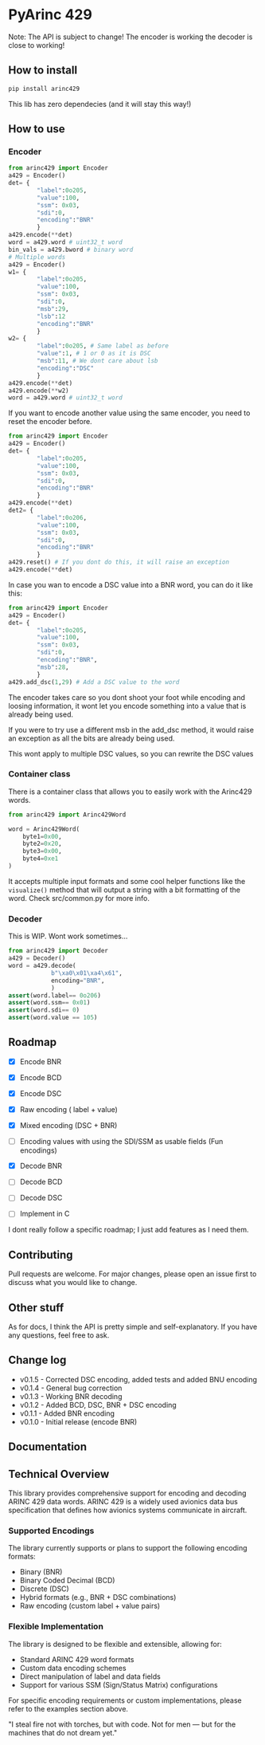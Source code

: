 # PyArinc 429

Note: The API is subject to change! The encoder is working the decoder is close to working!


## How to install

```bash
pip install arinc429
```
This lib has zero dependecies (and it will stay this way!)

## How to use

### Encoder

```python
from arinc429 import Encoder 
a429 = Encoder()
det= {
        "label":0o205,
        "value":100,
        "ssm": 0x03,
        "sdi":0,
        "encoding":"BNR"
        }
a429.encode(**det)
word = a429.word # uint32_t word
bin_vals = a429.bword # binary word
# Multiple words
a429 = Encoder()
w1= {
        "label":0o205,
        "value":100,
        "ssm": 0x03,
        "sdi":0,
        "msb":29,
        "lsb":12
        "encoding":"BNR"
        }
w2= {
        "label":0o205, # Same label as before
        "value":1, # 1 or 0 as it is DSC
        "msb":11, # We dont care about lsb
        "encoding":"DSC"
        }
a429.encode(**det)
a429.encode(**w2)
word = a429.word # uint32_t word


```

If you want to encode another value using the same encoder, you need to reset the encoder before.
```python
from arinc429 import Encoder 
a429 = Encoder()
det= {
        "label":0o205,
        "value":100,
        "ssm": 0x03,
        "sdi":0,
        "encoding":"BNR"
        }
a429.encode(**det)
det2= {
        "label":0o206,
        "value":100,
        "ssm": 0x03,
        "sdi":0,
        "encoding":"BNR"
        }
a429.reset() # If you dont do this, it will raise an exception 
a429.encode(**det)
```

In case you wan to encode a DSC value into a BNR word, you can do it like this:

```python
from arinc429 import Encoder 
a429 = Encoder()
det= {
        "label":0o205,
        "value":100,
        "ssm": 0x03,
        "sdi":0,
        "encoding":"BNR",
        "msb":28,
        }
a429.add_dsc(1,29) # Add a DSC value to the word
```

The encoder takes care so you dont shoot your foot while encoding and loosing information,
it wont let you encode something into a value that is already being used. 

If you were to try use a different msb in the add_dsc method, it would raise an exception as all the bits are already being used.

This wont apply to multiple DSC values, so you can rewrite the DSC values


### Container class

There is a container class that allows you to easily work with the Arinc429 words.
```python
from arinc429 import Arinc429Word

word = Arinc429Word(
    byte1=0x00,
    byte2=0x20,
    byte3=0x00,
    byte4=0xe1
)
```
It accepts multiple input formats and some cool helper functions like the ```visualize()``` method that will
output a string with a bit formatting of the word. Check src/common.py for more info.



### Decoder

This is WIP. Wont work sometimes...


```python
from arinc429 import Decoder
a429 = Decoder()
word = a429.decode(
            b"\xa0\x01\xa4\x61",
            encoding="BNR",
            )
assert(word.label== 0o206)
assert(word.ssm== 0x01)
assert(word.sdi== 0)
assert(word.value == 105)

```
## Roadmap

* [x] Encode BNR 
* [x] Encode BCD 
* [x] Encode DSC 
* [x] Raw encoding ( label + value)
* [x] Mixed encoding (DSC + BNR)
* [ ] Encoding values with using the SDI/SSM as usable fields (Fun encodings)


* [X] Decode BNR
* [ ] Decode BCD
* [ ] Decode DSC

* [ ] Implement in C

I dont really follow a specific roadmap; I just add features as I need them.

## Contributing

Pull requests are welcome. For major changes, please open an issue first to discuss what you would like to change.

## Other stuff

As for docs, I think the API is pretty simple and self-explanatory. If you have any questions, feel free to ask. 

## Change log

* v0.1.5 - Corrected DSC encoding, added tests and added BNU encoding
* v0.1.4 - General bug correction
* v0.1.3 - Working BNR decoding
* v0.1.2 - Added BCD, DSC, BNR + DSC encoding
* v0.1.1 - Added BNR encoding
* v0.1.0 - Initial release (encode BNR)


## Documentation

## Technical Overview

This library provides comprehensive support for encoding and decoding ARINC 429 data words. 
ARINC 429 is a widely used avionics data bus specification that defines how avionics systems communicate in aircraft.

### Supported Encodings

The library currently supports or plans to support the following encoding formats:

- Binary (BNR)
- Binary Coded Decimal (BCD)
- Discrete (DSC)
- Hybrid formats (e.g., BNR + DSC combinations)
- Raw encoding (custom label + value pairs)

### Flexible Implementation

The library is designed to be flexible and extensible, allowing for:

- Standard ARINC 429 word formats
- Custom data encoding schemes
- Direct manipulation of label and data fields
- Support for various SSM (Sign/Status Matrix) configurations

For specific encoding requirements or custom implementations, please refer to the examples section above.


"I steal fire not with torches, but with code. Not for men — but for the machines that do not dream yet."
